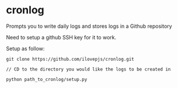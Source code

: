 # cronlog

Prompts you to write daily logs and stores logs in a Github repository

Need to setup a github SSH key for it to work. 

Setup as follow:

`git clone https://github.com/ilovepjs/cronlog.git`
  
`// CD to the directory you would like the logs to be created in`
  
`python path_to_cronlog/setup.py`
